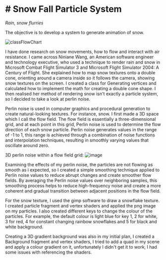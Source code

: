 # # Snow Fall Particle System 

_Rain, snow flurries_

The objective is to develop a system to generate animation of snow.


![classFlowChart](https://github.com/NCCA/cfgaa24programingassignment-JakeHo0310/assets/160144686/01a674ad-63a0-48ef-bfa6-f81165dcd324)




I have done research on snow movements, how to flow and interact with air resistance. 
I came across Niniane Wang, an American software engineer and technology executive, who used a technique 
to render rain and snow in Microsoft Combat Flight Simulator 3 and Microsoft Flight Simulator 2004: A Century of Flight.
She explained how to map snow textures onto a double cone, orienting around a camera inside so it follows the camera,
showing snow textures on the screen. I created a class for Generating vertices and calculated how to implement the math 
for creating a double cone shape. I then realised her method of rendering snow isn't exactly a particle system, so I 
decided to take a look at perlin noise.

Perlin noise is used in computer graphics and procedural generation to create natural-looking textures. For instance, 
snow. I first made a 3D space which I call the flow field. The flow field is essentially a three-dimensional grid, and
at each point in this grid, Perlin noise is used to determine the flow direction of each snow particle. Perlin noise 
generates values in the range of -1 to 1, this range is achieved through a combination of noise functions and 
interpolation techniques, resulting in smoothly varying values that oscillate around zero.

3D perlin noise within a flow field grid:
![image](https://github.com/NCCA/cfgaa24programingassignment-JakeHo0310/assets/160144686/7be05f68-b3c0-4112-9685-b4484d6d108b)



Examining the effects of my perlin noise, the particles are not flowing as smooth as i expected, so I created a simple
smoothing technique applied to Perlin noise values to reduce abrupt changes and create smoother flow fields. 
By averaging the Perlin noise values over neighboring samples, this smoothing process helps to reduce high-frequency 
noise and create a more coherent and gradual transition between adjacent positions in the flow field.

For the snow texture, I used the gimp software to draw a snowflake texture. I created particle fragment and vertex 
shaders and applied the png image on my particles. I also created different keys to change the colour of the particles.
For example, the default colour is light blue for key 1, 2 for white, 3 for red, 4 for constant changing rainbow 
snowflakes and 5 for black and white background.

Creating a 3D gradient background was also in my initial plan, I created a Background fragment and vertex shaders, I
tried to add a quad in my scene and apply a colour gradient on it, unfortunately I didn't get it to work, I had some 
issues with referencing the shaders.

